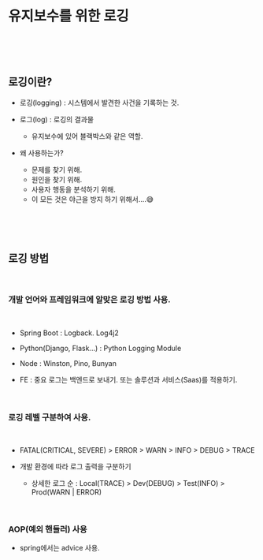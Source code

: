 # 유지보수를 위한 로깅


<br>
<br>
<br>


## 로깅이란?

* 로깅(logging) : 시스템에서 발견한 사건을 기록하는 것.
 
* 로그(log) : 로깅의 결과물
    - 유지보수에 있어 블랙박스와 같은 역할.

* 왜 사용하는가?
    - 문제를 찾기 위해.
    - 원인을 찾기 위해.
    - 사용자 행동을 분석하기 위해.
    - 이 모든 것은 야근을 방지 하기 위해서....😅

 
 <br>
 <br>
 <br>

## 로깅 방법

<br>

### 개발 언어와 프레임워크에 알맞은 로깅 방법 사용.

<br>

* Spring Boot : Logback. Log4j2

* Python(Django, Flask...) : Python Logging Module

* Node : Winston, Pino, Bunyan

* FE : 중요 로그는 백엔드로 보내기. 또는 솔루션과 서비스(Saas)를 적용하기.

<br>

### 로깅 레벨 구분하여 사용.

<br>

* FATAL(CRITICAL, SEVERE) > ERROR > WARN > INFO > DEBUG > TRACE

* 개발 환경에 따라 로그 출력을 구분하기
    - 상세한 로그 순 :  Local(TRACE) > Dev(DEBUG) > Test(INFO) > Prod(WARN | ERROR)


<br>

### AOP(예외 핸들러) 사용

* spring에서는 advice 사용.







<br>



























